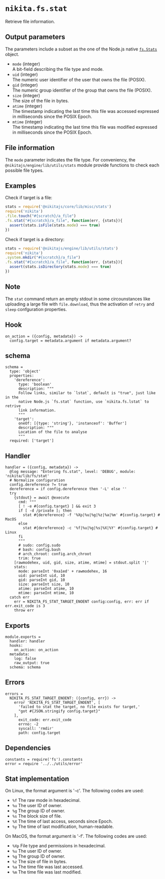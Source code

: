 
# `nikita.fs.stat`

Retrieve file information.

## Output parameters

The parameters include a subset as the one of the Node.js native 
[`fs.Stats`](https://nodejs.org/api/fs.html#fs_class_fs_stats) object.

* `mode` (integer)   
  A bit-field describing the file type and mode.
* `uid` (integer)   
  The numeric user identifier of the user that owns the file (POSIX).
* `gid` (integer)   
  The numeric group identifier of the group that owns the file (POSIX).
* `size` (integer)   
  The size of the file in bytes.
* `atime` (integer)   
  The timestamp indicating the last time this file was accessed expressed in milliseconds since the POSIX Epoch.
* `mtime` (integer)   
  The timestamp indicating the last time this file was modified expressed in milliseconds since the POSIX Epoch.

## File information

The `mode` parameter indicates the file type. For conveniency, the
`@nikitajs/engine/lib/utils/stats` module provide functions to check each
possible file types.

## Examples

Check if target is a file:

```js
stats = require('@nikitajs/core/lib/misc/stats')
require('nikita')
.file.touch("#{scratch}/a_file")
.fs.stat("#{scratch}/a_file", function(err, {stats}){
  assert(stats.isFile(stats.mode) === true)
})
```

Check if target is a directory:

```js
stats = require('@nikitajs/engine/lib/utils/stats')
require('nikita')
.system.mkdir("#{scratch}/a_file")
.fs.stat("#{scratch}/a_file", function(err, {stats}){
  assert(stats.isDirectory(stats.mode) === true)
})
```

## Note

The `stat` command return an empty stdout in some circounstances like uploading
a large file with `file.download`, thus the activation of `retry` and `sleep`
confguration properties.

## Hook

    on_action = ({config, metadata}) ->
      config.target = metadata.argument if metadata.argument?

## schema

    schema =
      type: 'object'
      properties:
        'dereference':
          type: 'boolean'
          description: """
          Follow links, similar to `lstat`, default is "true", just like in the
          native Node.js `fs.stat` function, use `nikita.fs.lstat` to retrive
          link information.
          """
        'target':
          oneOf: [{type: 'string'}, 'instanceof': 'Buffer']
          description: """
          Location of the file to analyse
          """
      required: ['target']

## Handler

    handler = ({config, metadata}) ->
      @log message: "Entering fs.stat", level: 'DEBUG', module: 'nikita/lib/fs/stat'
      # Normalize configuration
      config.dereference ?= true
      dereference = if config.dereference then '-L' else ''
      try
        {stdout} = await @execute
          cmd: """
          [ ! -e #{config.target} ] && exit 3
          if [ -d /private ]; then
            stat #{dereference} -f '%Xp|%u|%g|%z|%a|%m' #{config.target} # MacOS
          else
            stat #{dereference} -c '%f|%u|%g|%s|%X|%Y' #{config.target} # Linux
          fi
          """
          # sudo: config.sudo
          # bash: config.bash
          # arch_chroot: config.arch_chroot
          trim: true
        [rawmodehex, uid, gid, size, atime, mtime] = stdout.split '|'
        stats:
          mode: parseInt '0xa1ed' + rawmodehex, 16
          uid: parseInt uid, 10
          gid: parseInt gid, 10
          size: parseInt size, 10
          atime: parseInt atime, 10
          mtime: parseInt mtime, 10
      catch err
        err = NIKITA_FS_STAT_TARGET_ENOENT config:config, err: err if err.exit_code is 3
        throw err

## Exports

    module.exports =
      handler: handler
      hooks:
        on_action: on_action
      metadata:
        log: false
        raw_output: true
      schema: schema

## Errors

    errors =
      NIKITA_FS_STAT_TARGET_ENOENT: ({config, err}) ->
        error 'NIKITA_FS_STAT_TARGET_ENOENT', [
          'failed to stat the target, no file exists for target,'
          "got #{JSON.stringify config.target}"
        ],
          exit_code: err.exit_code
          errno: -2
          syscall: 'rmdir'
          path: config.target

## Dependencies

    constants = require('fs').constants
    error = require '../../utils/error'

## Stat implementation

On Linux, the format argument is '-c'. The following codes are used:

- `%f`  The raw mode in hexadecimal.
- `%u`  The user ID of owner.
- `%g`  The group ID of owner.
- `%s`  The block size of file.
- `%X`  The time of last access, seconds since Epoch.
- `%y`  The time of last modification, human-readable.

On MacOS, the format argument is '-f'. The following codes are used:

- `%Xp` File type and permissions in hexadecimal.
- `%u`  The user ID of owner.
- `%g`  The group ID of owner.
- `%z`  The size of file in bytes.
- `%a`  The time file was last accessed.
- `%m`  The time file was last modified.
